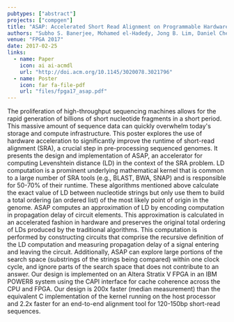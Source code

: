 ```yaml
---
pubtypes: ["abstract"]
projects: ["compgen"]
title: "ASAP: Accelerated Short Read Alignment on Programmable Hardware"
authors: "Subho S. Banerjee, Mohamed el-Hadedy, Jong B. Lim, Daniel Chen, Zbigniew T. Kalbarczyk, Deming Chen and Ravishankar K. Iyer"
venue: "FPGA 2017"
date: 2017-02-25
links:
  - name: Paper
    icon: ai ai-acmdl
    url: "http://doi.acm.org/10.1145/3020078.3021796"
  - name: Poster
    icon: far fa-file-pdf
    url: "files/fpga17_asap.pdf"
---
```


The proliferation of high-throughput sequencing machines allows for the rapid generation of billions
of short nucleotide fragments in a short period. This massive amount of sequence data can quickly
overwhelm today's storage and compute infrastructure. This poster explores the use of hardware
acceleration to significantly improve the runtime of short-read alignment (SRA), a crucial step in
pre-processing sequenced genomes. It presents the design and implementation of ASAP, an accelerator
for computing Levenshtein distance (LD) in the context of the SRA problem. LD computation is a
prominent underlying mathematical kernel that is common to a large number of SRA tools (e.g., BLAST,
BWA, SNAP) and is responsible for 50-70% of their runtime. These algorithms mentioned above
calculate the exact value of LD between nucleotide strings but only use them to build a total
ordering (an ordered list) of the most likely point of origin in the genome. ASAP computes an
approximation of LD by encoding computation in propagation delay of circuit elements. This
approximation is calculated in an accelerated fashion in hardware and preserves the original total
ordering of LDs produced by the traditional algorithms. This computation is performed by
constructing circuits that comprise the recursive definition of the LD computation and measuring
propagation delay of a signal entering and leaving the circuit. Additionally, ASAP can explore large
portions of the search space (substrings of the strings being compared) within one clock cycle, and
ignore parts of the search space that does not contribute to an answer. Our design is implemented on
an Altera Stratix V FPGA in an IBM POWER8 system using the CAPI interface for cache coherence across
the CPU and FPGA. Our design is 200x faster (median measurement) than the equivalent C
implementation of the kernel running on the host processor and 2.2x faster for an end-to-end
alignment tool for 120-150bp short-read sequences.
